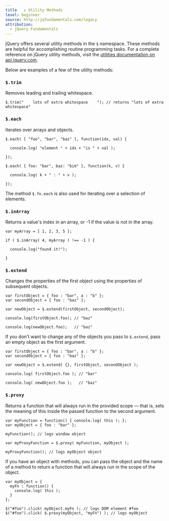```yaml
---
title   : Utility Methods
level: beginner
source: http://jqfundamentals.com/legacy
attribution: 
  - jQuery Fundamentals
---
```

jQuery offers several utility methods in the `$` namespace. These methods are helpful for accomplishing routine programming tasks. For a complete reference on jQuery utility methods, visit the [utilities documentation on api.jquery.com](http://api.jquery.com/category/utilities/).

Below are examples of a few of the utility methods: 

### `$.trim`

Removes leading and trailing whitespace.

```
$.trim("    lots of extra whitespace    "); // returns "lots of extra whitespace"
```

### `$.each`

Iterates over arrays and objects.

```
$.each( [ "foo", "bar", "baz" ], function(idx, val) {

  console.log( "element " + idx + "is " + val );

});

$.each( { foo: "bar", baz: "bim" }, function(k, v) {

  console.log( k + " : " + v );

});
```

The method `$.fn.each` is also used for iterating over a selection of elements.

### `$.inArray`

Returns a value's index in an array, or -1 if the value is not in the array.
```
var myArray = [ 1, 2, 3, 5 ];

if ( $.inArray( 4, myArray ) !== -1 ) {

  console.log("found it!");

}
```

### `$.extend`

Changes the properties of the first object using the properties of subsequent objects.
```
var firstObject = { foo : "bar", a : "b" };
var secondObject = { foo : "baz" };

var newObject = $.extend(firstObject, secondObject);

console.log(firstObject.foo); // "baz"

console.log(newObject.foo);   // "baz"
```

If you don't want to change any of the objects you pass to `$.extend`, pass an empty object as the first argument.

```
var firstObject = { foo : "bar", a : "b" };
var secondObject = { foo : "baz" };

var newObject = $.extend( {}, firstObject, secondObject );

console.log( firstObject.foo ); // "bar"

console.log( newObject.foo );   // "baz"
```

### `$.proxy`

Returns a function that will always run in the provided scope — that is, sets the meaning of this inside the passed function to the second argument.

```
var myFunction = function() { console.log( this ); };
var myObject = { foo : "bar" };

myFunction(); // logs window object

var myProxyFunction = $.proxy( myFunction, myObject );

myProxyFunction(); // logs myObject object
```

If you have an object with methods, you can pass the object and the name of a method to return a function that will always run in the scope of the object.

```
var myObject = {
  myFn : function() {
    console.log( this );
  }
};

$("#foo").click( myObject.myFn ); // logs DOM element #foo
$("#foo").click( $.proxy(myObject, "myFn") ); // logs myObject
```